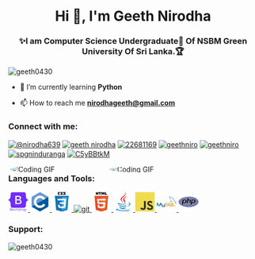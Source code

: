 <h1 align="center">Hi 👋, I'm Geeth Nirodha</h1>
<h3 align="center">✨I am Computer Science Undergraduate🎉 Of NSBM Green University Of Sri Lanka.🏆</h3>

<p align="left"> <img src="https://komarev.com/ghpvc/?username=geeth0430&label=Profile%20views&color=0e75b6&style=flat" alt="geeth0430" /> </p>

- 🌱 I’m currently learning **Python**

- 📫 How to reach me **nirodhageeth@gmail.com**

<h3 align="left">Connect with me:</h3>
<p align="left">
<a href="https://twitter.com/@nirodha639" target="blank"><img align="center" src="https://raw.githubusercontent.com/rahuldkjain/github-profile-readme-generator/master/src/images/icons/Social/twitter.svg" alt="@nirodha639" height="30" width="40" /></a>
<a href="https://linkedin.com/in/geeth nirodha" target="blank"><img align="center" src="https://raw.githubusercontent.com/rahuldkjain/github-profile-readme-generator/master/src/images/icons/Social/linked-in-alt.svg" alt="geeth nirodha" height="30" width="40" /></a>
<a href="https://stackoverflow.com/users/22681169" target="blank"><img align="center" src="https://raw.githubusercontent.com/rahuldkjain/github-profile-readme-generator/master/src/images/icons/Social/stack-overflow.svg" alt="22681169" height="30" width="40" /></a>
<a href="https://fb.com/geethniro" target="blank"><img align="center" src="https://raw.githubusercontent.com/rahuldkjain/github-profile-readme-generator/master/src/images/icons/Social/facebook.svg" alt="geethniro" height="30" width="40" /></a>
<a href="https://instagram.com/geethniro" target="blank"><img align="center" src="https://raw.githubusercontent.com/rahuldkjain/github-profile-readme-generator/master/src/images/icons/Social/instagram.svg" alt="geethniro" height="30" width="40" /></a>
<a href="https://www.hackerrank.com/spgninduranga" target="blank"><img align="center" src="https://raw.githubusercontent.com/rahuldkjain/github-profile-readme-generator/master/src/images/icons/Social/hackerrank.svg" alt="spgninduranga" height="30" width="40" /></a>
<a href="https://discord.gg/C5yBBtkM" target="blank"><img align="center" src="https://raw.githubusercontent.com/rahuldkjain/github-profile-readme-generator/master/src/images/icons/Social/discord.svg" alt="C5yBBtkM" height="30" width="40" /></a>
</p>
<img src="https://i.pinimg.com/originals/79/9e/0d/799e0d7779f6ea6c3a89885ff60c55af.gif" alt="Coding GIF" width="300" style="float: right; border-radius: 50%;" />
<img src="https://i.pinimg.com/originals/79/9e/0d/799e0d7779f6ea6c3a89885ff60c55af.gif" alt="Coding GIF" width="200" style="border-radius: 50%;" align="right" />

<h3 align="left">Languages and Tools:</h3>
<p align="left"> <a href="https://getbootstrap.com" target="_blank" rel="noreferrer"> <img src="https://raw.githubusercontent.com/devicons/devicon/master/icons/bootstrap/bootstrap-plain-wordmark.svg" alt="bootstrap" width="40" height="40"/> </a> <a href="https://www.cprogramming.com/" target="_blank" rel="noreferrer"> <img src="https://raw.githubusercontent.com/devicons/devicon/master/icons/c/c-original.svg" alt="c" width="40" height="40"/> </a> <a href="https://www.w3schools.com/css/" target="_blank" rel="noreferrer"> <img src="https://raw.githubusercontent.com/devicons/devicon/master/icons/css3/css3-original-wordmark.svg" alt="css3" width="40" height="40"/> </a> <a href="https://git-scm.com/" target="_blank" rel="noreferrer"> <img src="https://www.vectorlogo.zone/logos/git-scm/git-scm-icon.svg" alt="git" width="40" height="40"/> </a> <a href="https://www.w3.org/html/" target="_blank" rel="noreferrer"> <img src="https://raw.githubusercontent.com/devicons/devicon/master/icons/html5/html5-original-wordmark.svg" alt="html5" width="40" height="40"/> </a> <a href="https://www.java.com" target="_blank" rel="noreferrer"> <img src="https://raw.githubusercontent.com/devicons/devicon/master/icons/java/java-original.svg" alt="java" width="40" height="40"/> </a> <a href="https://developer.mozilla.org/en-US/docs/Web/JavaScript" target="_blank" rel="noreferrer"> <img src="https://raw.githubusercontent.com/devicons/devicon/master/icons/javascript/javascript-original.svg" alt="javascript" width="40" height="40"/> </a> <a href="https://www.mysql.com/" target="_blank" rel="noreferrer"> <img src="https://raw.githubusercontent.com/devicons/devicon/master/icons/mysql/mysql-original-wordmark.svg" alt="mysql" width="40" height="40"/> </a> <a href="https://www.php.net" target="_blank" rel="noreferrer"> <img src="https://raw.githubusercontent.com/devicons/devicon/master/icons/php/php-original.svg" alt="php" width="40" height="40"/> </a> </p>

<h3 align="left">Support:</h3>
<p><a href="https://www.buymeacoffee.com/geeth0430"> <img align="left" src="https://cdn.buymeacoffee.com/buttons/v2/default-yellow.png" height="50" width="210" alt="geeth0430" /></a></p><br><br>
